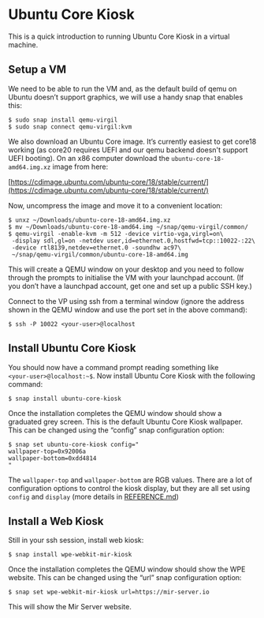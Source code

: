 # Ubuntu Core Kiosk

This is a quick introduction to running Ubuntu Core Kiosk in a virtual machine.

## Setup a VM
We need to be able to run the VM and, as the default build of qemu on Ubuntu doesn’t support graphics, we will use a handy snap that enables this:

    $ sudo snap install qemu-virgil
    $ sudo snap connect qemu-virgil:kvm

We also download an Ubuntu Core image. It’s currently easiest to get core18 working (as core20 requires UEFI and our qemu backend doesn't support UEFI booting). On an x86 computer download the `ubuntu-core-18-amd64.img.xz` image from here:

[https://cdimage.ubuntu.com/ubuntu-core/18/stable/current/](https://cdimage.ubuntu.com/ubuntu-core/18/stable/current/)

Now, uncompress the image and move it to a convenient location:

    $ unxz ~/Downloads/ubuntu-core-18-amd64.img.xz
    $ mv ~/Downloads/ubuntu-core-18-amd64.img ~/snap/qemu-virgil/common/
    $ qemu-virgil -enable-kvm -m 512 -device virtio-vga,virgl=on\
     -display sdl,gl=on -netdev user,id=ethernet.0,hostfwd=tcp::10022-:22\
     -device rtl8139,netdev=ethernet.0 -soundhw ac97\
     ~/snap/qemu-virgil/common/ubuntu-core-18-amd64.img

This will create a QEMU window on your desktop and you need to follow through the prompts to initialise the VM with your launchpad account. (If you don’t have a launchpad account, get one and set up a public SSH key.)

Connect to the VP using ssh from a terminal window (ignore the address shown in the QEMU window and use the port set in the above command):

    $ ssh -P 10022 <your‑user>@localhost

## Install Ubuntu Core Kiosk
You should now have a command prompt reading something like `<your‑user>@localhost:~$`. Now install Ubuntu Core Kiosk with the following command:

    $ snap install ubuntu-core-kiosk

Once the installation completes the QEMU window should show a graduated grey screen. This is the default Ubuntu Core Kiosk wallpaper. This can be changed using the “config” snap configuration option:

    $ snap set ubuntu-core-kiosk config="
    wallpaper-top=0x92006a
    wallpaper-bottom=0xdd4814
    "

The `wallpaper-top` and `wallpaper-bottom` are RGB values. There are a lot of configuration options to control the kiosk display, but they are all set using `config` and `display` (more details in [REFERENCE.md](REFERENCE.md))

## Install a Web Kiosk

Still in your ssh session, install web kiosk:

    $ snap install wpe-webkit-mir-kiosk

Once the installation completes the QEMU window should show the WPE website. This can be changed using the “url” snap configuration option:

    $ snap set wpe-webkit-mir-kiosk url=https://mir-server.io

This will show the Mir Server website.
